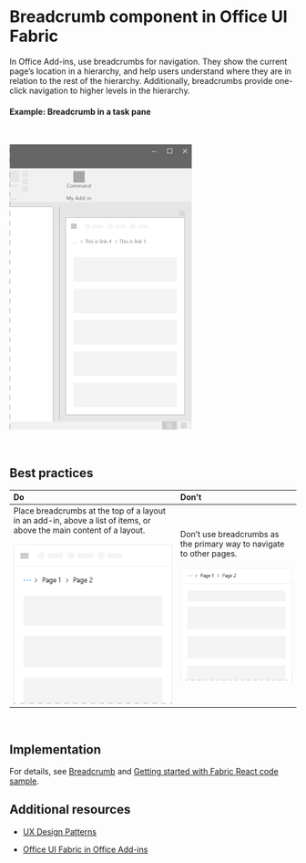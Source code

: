 # Breadcrumb component in Office UI Fabric

In Office Add-ins, use breadcrumbs for navigation. They show the current page’s location in a hierarchy, and help users understand where they are in relation to the rest of the hierarchy. Additionally, breadcrumbs provide one-click navigation to higher levels in the hierarchy.
  
#### Example: Breadcrumb in a task pane

<br/>

![An image showing the breadcrumb](../../images/overview_withApp_breadcrumb.png)

<br/>

## Best practices

|**Do**|**Don't**|
|:------------|:--------------|
|Place breadcrumbs at the top of a layout in an add-in, above a list of items, or above the main content of a layout.<br/><br/>![Do Breadcrumb image](../../images/breadcrumbDo.png) |Don’t use breadcrumbs as the primary way to navigate to other pages.<br/><br/>![Don't Breadcrumb image](../../images/breadcrumbDont.png)|

<br/>

## Implementation

For details, see [Breadcrumb](https://dev.office.com/fabric#/components/breadcrumb) and [Getting started with Fabric React code sample](https://github.com/OfficeDev/Word-Add-in-GettingStartedFabricReact).

## Additional resources

- [UX Design Patterns](https://github.com/OfficeDev/Office-Add-in-UX-Design-Patterns-Code)

- [Office UI Fabric in Office Add-ins](office-ui-fabric.md)
